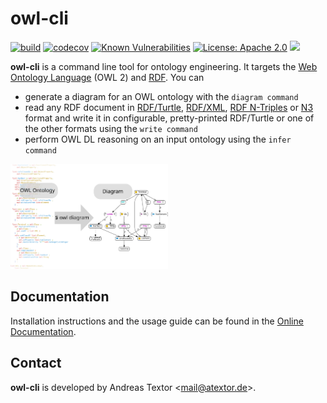 # owl-cli

[![build](https://github.com/atextor/owl-cli/actions/workflows/build.yml/badge.svg)](https://github.com/atextor/owl-cli/actions/workflows/build.yml) [![codecov](https://codecov.io/gh/atextor/owl-cli/branch/main/graph/badge.svg)](https://codecov.io/gh/atextor/owl-cli) [![Known Vulnerabilities](https://snyk.io/test/github/atextor/owl-cli/badge.svg)](https://snyk.io/test/github/atextor/owl-cli) [![License: Apache 2.0](https://img.shields.io/badge/License-Apache-blue.svg)](http://www.apache.org/licenses/LICENSE-2.0) [![](https://tokei.rs/b1/github/atextor/owl-cli)](https://github.com/Aaronepower/tokei)


**owl-cli** is a command line tool for ontology engineering. It targets the [Web Ontology
Language](https://en.wikipedia.org/wiki/Web_Ontology_Language) (OWL 2) and
[RDF](https://en.wikipedia.org/wiki/Resource_Description_Framework). You can

* generate a diagram for an OWL ontology with the `diagram command`
* read any RDF document in [RDF/Turtle](https://www.w3.org/TR/turtle/), [RDF/XML](https://www.w3.org/TR/rdf-syntax-grammar/), [RDF N-Triples](https://www.w3.org/TR/n-triples/) or [N3](https://www.w3.org/TeamSubmission/n3/) format and write it in configurable, pretty-printed RDF/Turtle or one of the other formats using the `write command`
* perform OWL DL reasoning on an input ontology using the `infer command`

<img src="docs/modules/ROOT/assets/images/splash.svg" alt="owl diagram splash image" width="50%"/>

## Documentation

Installation instructions and the usage guide can be found in the [Online Documentation](https://atextor.de/owl-cli/).

## Contact

**owl-cli** is developed by Andreas Textor <<mail@atextor.de>>.



